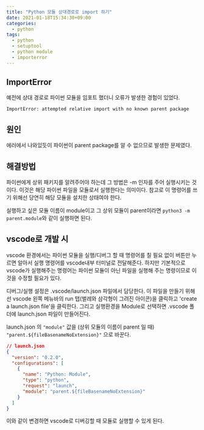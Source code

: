 ```yaml
---
title: "Python 모듈 상대경로로 import 하기"
date: 2021-01-18T15:34:30+09:00
categories:
  - python
tags:
  - python
  - setuptool
  - python module
  - importerror
---
```


## ImportError

예전에 상대 경로로 파이썬 모듈을 임포트 했더니 오류가 발생한 경험이 있었다.

`ImportError: attempted relative import with no known parent package`

## 원인

에러에서 나와있듯이 파이썬이 parent package를 알 수 없으므로 발생한 문제였다.

## 해결방법

파이썬에게 상위 패키지를 알려주어야 하는데 그 방법은 -m 인자를 주어 실행시키는 것이다. 이것은 해당 파이썬 파일을 모듈로서 실행한다는 의미이다. 참고로 이 명령어를 쓰기 위해선 당연히 해당 모듈을 설치한 상태여야 한다.

실행하고 싶은 모듈 이름이 module이고 그 상위 모듈이 parent이라면 `python3 -m parent.module`와 같이 실행하면 된다.

## vscode로 개발 시

vscode 환경에서는 파이썬 모듈을 실행/디버그 할 때 명령어를 칠 필요 없이 버튼만 누르면 알아서 실행 명령어를 vscode내부 터미널로 전달해준다. 하지만 기본적으로 vscode가 실행해주는 명령어는 파이썬 모듈이 아닌 파일을 실행해 주는 명령이므로 이것을 수정할 필요가 있다.

디버그/실행 설정은 .vscode/launch.json 파일에서 담당한다. 이 파일을 만들기 위해선 vscode 왼쪽 메뉴바의 run 탭(벌레와 삼각형이 그려진 아이콘)을 클릭하고 'create a launch.json file'을 클릭한다. 그리고 실행환경을 Module로 선택하면 .vscode 폴더에 launch.json 파일이 만들어진다.

launch.json 의 `"module"` 값을 (상위 모듈의 이름이 parent 일 때) `"parent.${fileBasenameNoExtension}"` 으로 바꾼다.

```json
// launch.json
{
  "version": "0.2.0",
  "configurations": [
    {
      "name": "Python: Module",
      "type": "python",
      "request": "launch",
      "module": "parent.${fileBasenameNoExtension}"
    }
  ]
}
```

이와 같이 변경하면 vscode로 디버깅할 때 모듈로 실행할 수 있게 된다.
